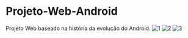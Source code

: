 # Projeto-Web-Android
Projeto Web baseado na história da evolução do Android.
![1](https://user-images.githubusercontent.com/83801962/125523645-795dedb8-35e3-4fae-a626-fa1f7faa9691.png)
![2](https://user-images.githubusercontent.com/83801962/125523653-4fbd1e86-0d81-48bc-b869-43c8a0cd9b45.png)
![3](https://user-images.githubusercontent.com/83801962/125523922-8aabbf2c-da73-4bbe-8e4e-c88e6f40fa2b.png)

